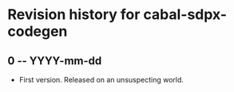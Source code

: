 # Revision history for cabal-sdpx-codegen

## 0 -- YYYY-mm-dd

* First version. Released on an unsuspecting world.
